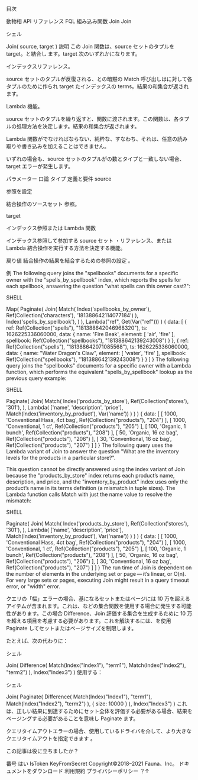 目次

動物相
API リファレンス
FQL
組み込み関数
Join
Join

シェル

Join( source, target )
説明
この Join 関数は、source セットのタプルを target。と結合し ます。target 次のいずれかになります。

インデックスリファレンス。

source セットのタプルが反復される、との暗黙の Match 呼び出しはに対して各タプルのために作られ target たインデックスの terms。結果の和集合が返されます。

Lambda 機能。

source セットのタプルを繰り返すと、関数に渡されます。この関数は、各タプルの処理方法を決定します。結果の和集合が返されます。

Lambda 関数がでなければならない、純粋な、すなわち、それは、任意の読み取りや書き込みを加えることはできません。

いずれの場合も、source セットのタプルがの数とタイプと一致しない場合、target エラーが発生します。

パラメーター
口論 タイプ 定義と要件
source

参照を設定

結合操作のソースセット 参照。

target

インデックス参照または Lambda 関数

インデックス参照して参加する source セット ・リファレンス、または Lambda 結合操作を実行する方法を決定する機能。

戻り値
結合操作の結果を結合するための参照の設定 。

例
The following query joins the "spellbooks" documents for a specific owner with the "spells_by_spellbook" index, which reports the spells for each spellbook, answering the question "what spells can this owner cast?":

SHELL

Map(
Paginate(
Join(
Match(
Index('spellbooks_by_owner'),
Ref(Collection('characters'), '181388642114077184')
),
Index('spells_by_spellbook'),
)
),
Lambda("ref", Get(Var("ref")))
)
{
data: [
{
ref: Ref(Collection("spells"), "181388642046968320"),
ts: 1626225336060000,
data: {
name: 'Fire Beak',
element: [ 'air', 'fire' ],
spellbook: Ref(Collection("spellbooks"), "181388642139243008")
}
},
{
ref: Ref(Collection("spells"), "181388642071085568"),
ts: 1626225336060000,
data: {
name: "Water Dragon's Claw",
element: [ 'water', 'fire' ],
spellbook: Ref(Collection("spellbooks"), "181388642139243008")
}
}
]
}
The following query joins the "spellbooks" documents for a specific owner with a Lambda function, which performs the equivalent "spells_by_spellbook" lookup as the previous query example:

SHELL

Paginate(
Join(
Match(
Index('products_by_store'),
Ref(Collection('stores'), '301'),
),
Lambda(
['name', 'description', 'price'],
Match(Index('inventory_by_product'), Var('name'))
)
)
)
{
data: [
[
1000,
'Conventional Hass, 4ct bag',
Ref(Collection("products"), "204")
],
[ 1000, 'Conventional, 1 ct', Ref(Collection("products"), "205") ],
[ 100, 'Organic, 1 bunch', Ref(Collection("products"), "208") ],
[ 50, 'Organic, 16 oz bag', Ref(Collection("products"), "206") ],
[
30,
'Conventional, 16 oz bag',
Ref(Collection("products"), "207")
]
]
}
The following query uses the Lambda variant of Join to answer the question "What are the inventory levels for the products in a particular store?".

This question cannot be directly answered using the index variant of Join because the "products_by_store" index returns each product’s name, description, and price, and the "inventory_by_product" index uses only the product’s name in its terms definition (a mismatch in tuple sizes). The Lambda function calls Match with just the name value to resolve the mismatch:

SHELL

Paginate(
Join(
Match(
Index('products_by_store'),
Ref(Collection('stores'), '301'),
),
Lambda(
['name', 'description', 'price'],
Match(Index('inventory_by_product'), Var('name'))
)
)
)
{
data: [
[
1000,
'Conventional Hass, 4ct bag',
Ref(Collection("products"), "204")
],
[ 1000, 'Conventional, 1 ct', Ref(Collection("products"), "205") ],
[ 100, 'Organic, 1 bunch', Ref(Collection("products"), "208") ],
[ 50, 'Organic, 16 oz bag', Ref(Collection("products"), "206") ],
[
30,
'Conventional, 16 oz bag',
Ref(Collection("products"), "207")
]
]
}
The run time of Join is dependent on the number of elements in the underlying set or page — it’s linear, or O(n). For very large sets or pages, executing Join might result in a query timeout error, or "width" error.

クエリの「幅」エラーの場合、基になるセットまたはページには 10 万を超えるアイテムが含まれます。これは、などの集合関数を使用する場合に発生する可能性があります。この場合 Difference、Join 評価する集合を生成するために 10 万を超える項目を考慮する必要があります。これを解決するには、を使用 Paginate してセットまたはページサイズを制限します。

たとえば、次の代わりに：

シェル

Join(
Difference(
Match(Index("Index1"), "term1"),
Match(Index("Index2"), "term2")
),
Index("Index3")
)
使用する：

シェル

Join(
Paginate(
Difference(
Match(Index("Index1"), "term1"),
Match(Index("Index2"), "term2")
),
{ size: 10000 }
),
Index("Index3")
)
これは、正しい結果に到達するためにセット全体を評価する必要がある場合、結果をページングする必要があることを意味し Paginate ます。

クエリタイムアウトエラーの場合、使用しているドライバを介して、より大きなクエリタイムアウトを指定できます 。

この記事は役に立ちましたか？

番号 はい
IsToken
KeyFromSecret
Copyright©2018–2021 Fauna、Inc。
ドキュメントをダウンロード
利用規約 プライバシーポリシー ？↑

